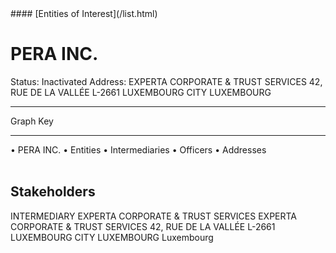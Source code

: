 <link rel="stylesheet" type="text/css" href="../../assets/style.css">
#### [Entities of Interest](/list.html)

<style>
body{background-image:url("http://eoi-graphs.s3-website-eu-west-1.amazonaws.com/PERA_INC..png");background-repeat: no-repeat;background-size: contain;}
.markdown>p>span{background-color: white;}
</style>

# PERA INC.
<span>Status: Inactivated
Address: EXPERTA CORPORATE & TRUST SERVICES 42, RUE DE LA VALLÉE L-2661 LUXEMBOURG CITY LUXEMBOURG
</span>

---



<div class="legend">
Graph Key
<hr>
<span class="focus">• PERA INC.</span>
<span class="entity">• Entities</span>
<span class="intermediary">• Intermediaries</span>
<span class="officer">• Officers</span>
<span class="address">• Addresses</span>
</div><br>


## Stakeholders
<span>INTERMEDIARY
EXPERTA CORPORATE & TRUST SERVICES
EXPERTA CORPORATE & TRUST SERVICES 42, RUE DE LA VALLÉE L-2661 LUXEMBOURG CITY LUXEMBOURG
Luxembourg
</span>


